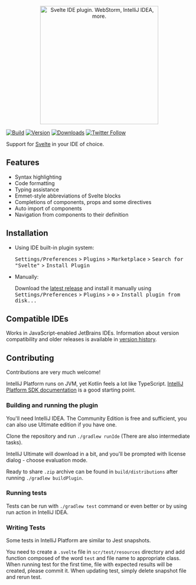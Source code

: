 <p align="center">
  <img width="320" src="./media/header.png" alt="Svelte IDE plugin. WebStorm, IntelliJ IDEA, more.">
</p>

[![Build](https://github.com/tomblachut/svelte-intellij/workflows/Build/badge.svg)](https://github.com/tomblachut/svelte-intellij/actions?query=workflow%3ABuild)
[![Version](https://img.shields.io/jetbrains/plugin/v/12375-svelte.svg)](https://plugins.jetbrains.com/plugin/12375-svelte)
[![Downloads](https://img.shields.io/jetbrains/plugin/d/12375-svelte.svg)](https://plugins.jetbrains.com/plugin/12375-svelte)
[![Twitter Follow](https://img.shields.io/twitter/follow/tomblachut?style=flat)](https://twitter.com/tomblachut)

<!-- Plugin description -->
Support for <a href="https://svelte.dev/">Svelte</a> in your IDE of choice.

## Features

* Syntax highlighting
* Code formatting
* Typing assistance
* Emmet-style abbreviations of Svelte blocks
* Completions of components, props and some directives
* Auto import of components
* Navigation from components to their definition
<!-- Plugin description end -->

## Installation

- Using IDE built-in plugin system:
  
  <kbd>Settings/Preferences</kbd> > <kbd>Plugins</kbd> > <kbd>Marketplace</kbd> > <kbd>Search for "Svelte"</kbd> >
  <kbd>Install Plugin</kbd>
  
- Manually:

  Download the [latest release](https://github.com/tomblachut/svelte-intellij/releases/latest) and install it manually using
  <kbd>Settings/Preferences</kbd> > <kbd>Plugins</kbd> > <kbd>⚙️</kbd> > <kbd>Install plugin from disk...</kbd>

## Compatible IDEs

Works in JavaScript-enabled JetBrains IDEs. Information about version compatibility and older releases is available in [version history](https://plugins.jetbrains.com/plugin/12375-svelte/versions).

## Contributing

Contributions are very much welcome!

IntelliJ Platform runs on JVM, yet Kotlin feels a lot like TypeScript. [IntelliJ Platform SDK documentation](https://jetbrains.org/intellij/sdk/docs/intro/welcome.html) is a good starting point.

### Building and running the plugin

You'll need IntelliJ IDEA. The Community Edition is free and sufficient, you can also use Ultimate edition if you have one.

Clone the repository and run `./gradlew runIde` (There are also intermediate tasks).

IntelliJ Ultimate will download in a bit, and you'll be prompted with license dialog - choose evaluation mode.

Ready to share `.zip` archive can be found in `build/distributions` after running `./gradlew buildPlugin`.

### Running tests

Tests can be run with `./gradlew test` command or even better or by using run action in IntelliJ IDEA.

### Writing Tests

Some tests in IntelliJ Platform are similar to Jest snapshots.

You need to create a `.svelte` file in `scr/test/resources` directory and add function composed of the word `test` and file name to appropriate class.
When running test for the first time, file with expected results will be created, please commit it. When updating test, simply delete snapshot file and rerun test.
